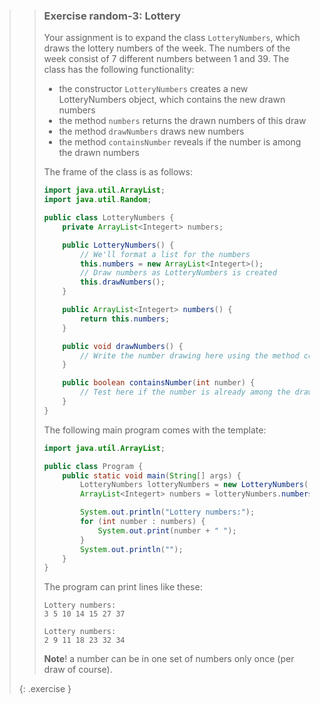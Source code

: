 >> ### Exercise random-3: Lottery
>>
>> Your assignment is to expand the class `LotteryNumbers`, which draws the lottery numbers of the week. The numbers of the week consist of 7 different numbers between 1 and 39. The class has the following functionality:
>>
>> * the constructor `LotteryNumbers` creates a new LotteryNumbers object, which contains the new drawn numbers
>> * the method `numbers` returns the drawn numbers of this draw
>> * the method `drawNumbers` draws new numbers
>> * the method `containsNumber` reveals if the number is among the drawn numbers
>>
>> The frame of the class is as follows:
>>
>>```java
>> import java.util.ArrayList;
>> import java.util.Random;
>>
>> public class LotteryNumbers {
>>     private ArrayList<Integert> numbers;
>>
>>     public LotteryNumbers() {
>>         // We'll format a list for the numbers
>>         this.numbers = new ArrayList<Integert>();
>>         // Draw numbers as LotteryNumbers is created
>>         this.drawNumbers();
>>     }
>>
>>     public ArrayList<Integert> numbers() {
>>         return this.numbers;
>>     }
>>
>>     public void drawNumbers() {
>>         // Write the number drawing here using the method containsNumber()
>>     }
>>
>>     public boolean containsNumber(int number) {
>>         // Test here if the number is already among the drawn numbers
>>     }
>> }
>>```
>>
>> The following main program comes with the template:
>>
>>```java
>> import java.util.ArrayList;
>>
>> public class Program {
>>     public static void main(String[] args) {
>>         LotteryNumbers lotteryNumbers = new LotteryNumbers();
>>         ArrayList<Integert> numbers = lotteryNumbers.numbers();
>>
>>         System.out.println("Lottery numbers:");
>>         for (int number : numbers) {
>>             System.out.print(number + " ");
>>         }
>>         System.out.println("");
>>     }
>> }
>>```
>>
>> The program can print lines like these:
>>
>>```output
>> Lottery numbers:
>> 3 5 10 14 15 27 37
>>```
>>
>>```output
>> Lottery numbers:
>> 2 9 11 18 23 32 34
>>```
>>
>> **Note**! a number can be in one set of numbers only once (per draw of course).
>>
>{: .exercise }